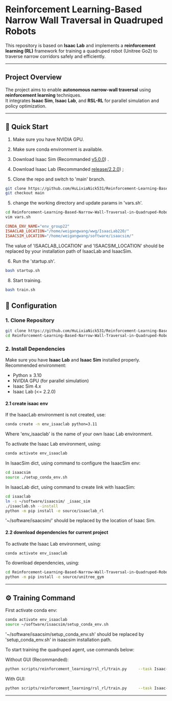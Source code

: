 # Reinforcement Learning-Based Narrow Wall Traversal in Quadruped Robots

This repository is based on **Isaac Lab** and implements a **reinforcement learning (RL)** framework for training a quadruped robot (Unitree Go2) to traverse narrow corridors safely and efficiently.

---

## Project Overview

The project aims to enable **autonomous narrow-wall traversal** using **reinforcement learning** techniques.  
It integrates **Isaac Sim**, **Isaac Lab**, and **RSL-RL** for parallel simulation and policy optimization.

---

## 🚀 Quick Start

1. Make sure you have NVIDIA GPU.

2. Make sure conda environment is available.

2. Download Isaac Sim (Recommanded [v5.0.0](https://docs.isaacsim.omniverse.nvidia.com/5.0.0/installation/quick-install.html)) .

3. Download Isaac Lab (Recommanded [release/2.2.0](https://github.com/isaac-sim/IsaacLab/tree/release/2.2.0)) ;

4. Clone the repo and switch to 'main' branch.
```bash
git clone https://github.com/HuLixiaNick531/Reinforcement-Learning-Based-Narrow-Wall-Traversal-in-Quadruped-Robots.git
git checkout main
```

5. change the working directory and update params in 'vars.sh'.

```bash
cd Reinforcement-Learning-Based-Narrow-Wall-Traversal-in-Quadruped-Robots
vim vars.sh
```

```makefile
CONDA_ENV_NAME="env_group22"
ISAACLAB_LOCATION="/home/weigangwang/wwg/IsaacLab220/"
ISAACSIM_LOCATION="/home/weigangwang/software/isaacsim/"
```
The value of 'ISAACLAB_LOCATION' and 'ISAACSIM_LOCATION' should be replaced by your installation path of IsaacLab and IsaacSim.

6. Run the 'startup.sh'.
```bash
bash startup.sh
```

8. Start training.
```bash
bash train.sh
```

## 🧩 Configuration

### 1. Clone Repository
```bash
git clone https://github.com/HuLixiaNick531/Reinforcement-Learning-Based-Narrow-Wall-Traversal-in-Quadruped-Robots.git
cd Reinforcement-Learning-Based-Narrow-Wall-Traversal-in-Quadruped-Robots
```

### 2. Install Dependencies
Make sure you have **Isaac Lab** and **Isaac Sim** installed properly.  
Recommended environment:
- Python ≥ 3.10  
- NVIDIA GPU (for parallel simulation)
- Isaac Sim 4.x
- Isaac Lab (<= 2.2.0)

#### 2.1 create isaac env
If the IsaacLab environment is not created, use:
```bash
conda create -n env_isaaclab python=3.11
```
Where 'env_isaaclab' is the name of your own Isaac Lab environment.

To activate the Isaac Lab environment, using:
```bash
conda activate env_isaaclab 
```

In IsaacSim dict, using command to configure the IsaacSim env:
```bash
cd isaacsim
source ./setup_conda_env.sh
```

In IsaacLab dict, using command to create link with IsaacSim:
```bash
cd isaaclab
ln -s ~/software/isaacsim/ _isaac_sim
./isaaclab.sh --install
python -m pip install -e source/isaaclab_rl
```
'~/software/isaacsim/' should be replaced by the location of Isaac Sim.

#### 2.2 download dependencies for current project

To activate the Isaac Lab environment, using:
```bash
conda activate env_isaaclab 
```

To download dependencies, using:

```bash
cd Reinforcement-Learning-Based-Narrow-Wall-Traversal-in-Quadruped-Robots
python -m pip install -e source/unitree_gym  
```

<!-- cd unitree_gym   -->

<!-- Example (inside Isaac Lab environment):
```bash
conda activate env_isaaclab
python -m pip install -e source/robot_lab
``` -->
---

## ⚙️ Training Command

First activate conda env:

```bash
conda activate env_isaaclab
source ~/software/isaacsim/setup_conda_env.sh 
```

'~/software/isaacsim/setup_conda_env.sh' should be replaced by 'setup_conda_env.sh' in isaacsim installation path.

To start training the quadruped agent, use commands below:

Without GUI (Recommanded):

```bash
python scripts/reinforcement_learning/rsl_rl/train.py     --task Isaac-Traverse-Walls-Unitree-Go2-v0     --num_envs 8 --headless
```

With GUI:

```bash
python scripts/reinforcement_learning/rsl_rl/train.py     --task Isaac-Traverse-Walls-Unitree-Go2-v0     --num_envs 8
```

<!-- This launches RSL-RL with **400 parallel environments**, using the `Unitree Go2` robot model to learn a velocity-based navigation policy. -->

---


